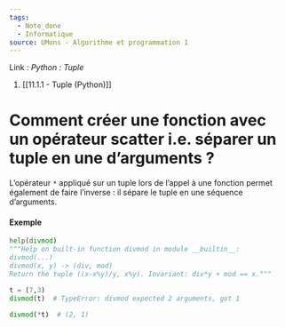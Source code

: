 ```yaml
---
tags:
  - Note_done
  - Informatique
source: UMons - Algorithme et programmation 1
---
```


Link :
_Python : Tuple_
1. [[11.1.1 - Tuple (Python)]]



# Comment créer une fonction avec un opérateur scatter i.e. séparer un tuple en une d’arguments ?
L’opérateur `*` appliqué sur un tuple lors de l’appel à une fonction permet également de faire l’inverse : il sépare le tuple en une séquence d’arguments.

#### Exemple
```python
help(divmod)
"""Help on built-in function divmod in module __builtin__:
divmod(...)
divmod(x, y) -> (div, mod)
Return the tuple ((x-x%y)/y, x%y). Invariant: div*y + mod == x."""

t = (7,3)
divmod(t)  # TypeError: divmod expected 2 arguments, got 1

divmod(*t)  # (2, 1)
```